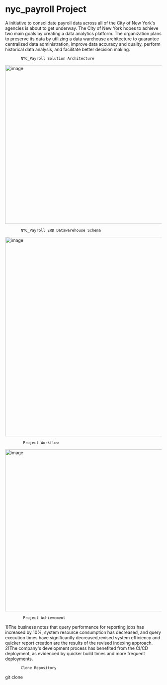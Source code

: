 # nyc_payroll Project

A initiative to consolidate payroll data across all of the City of New York's agencies is about to get underway. The City of New York hopes to achieve two main goals by creating a data analytics platform. The organization plans to preserve its data by utilizing a data warehouse architecture to guarantee centralized data administration, improve data accuracy and quality, perform historical data analysis, and facilitate better decision making.


           NYC_Payroll Solution Architecture
<img width="511" alt="image" src="https://github.com/user-attachments/assets/99aae43a-bbe6-4a01-b9b7-30cb98cff15b">




           NYC_Payroll ERD Datawarehouse Schema
<img width="641" alt="image" src="https://github.com/user-attachments/assets/d8e5b7d8-f5d5-4215-9008-26f2033e3f67">


            Project Workflow

<img width="521" alt="image" src="https://github.com/user-attachments/assets/453b87bb-76f2-4646-a674-fb28da197913">



            Project Achievement
1)The business notes that query performance for reporting jobs has increased by 10%, system resource consumption has decreased, and query execution times have significantly decreased,revised system efficiency and quicker report creation are the results of the revised indexing approach.
2)The company's development process has benefited from the CI/CD deployment, as evidenced by quicker build times and more frequent deployments.

           Clone Repository
git clone 


            
